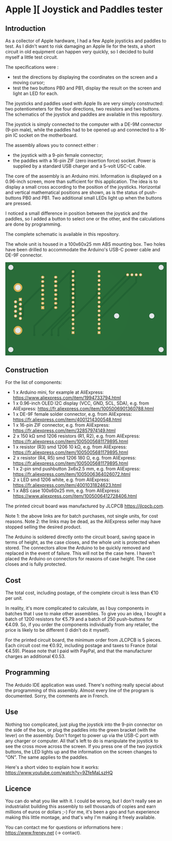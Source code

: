 # Apple ][ Joystick and Paddles tester

## Introduction

As a collector of Apple hardware, I had a few Apple joysticks and paddles to test.
As I didn't want to risk damaging an Apple IIe for the tests, a short circuit in old equipment can happen very quickly, so I decided to build myself a little test circuit.

The specifications were :
- test the directions by displaying the coordinates on the screen and a moving cursor;
- test the two buttons PB0 and PB1, display the result on the screen and light an LED for each.

The joysticks and paddles used with Apple IIs are very simply constructed: two potentiometers for the four directions, two resistors and two buttons.
The schematics of the joystick and paddles are available in this repository.

The joystick is simply connected to the computer with a DE-9M connector (9-pin male), while the paddles had to be opened up and connected to a 16-pin IC socket on the motherboard.

The assembly allows you to connect either :
- the joystick with a 9-pin female connector;
- the paddles with a 16-pin ZIF (zero insertion force) socket.
Power is supplied by a standard USB charger and a 5-volt USC-C cable.

The core of the assembly is an Arduino mini.
Information is displayed on a 0.96-inch screen, more than sufficient for this application.
The idea is to display a small cross according to the position of the joysticks.
Horizontal and vertical mathematical positions are shown, as is the status of push-buttons PB0 and PB1.
Two additional small LEDs light up when the buttons are pressed.

I noticed a small difference in position between the joystick and the paddles, so I added a button to select one or the other, and the calculations are done by programming.

The complete schematic is available in this repository.

The whole unit is housed in a 100x60x25 mm ABS mounting box. Two holes have been drilled to accommodate the Arduino's USB-C power cable and DE-9F connector.


![Screenshot of the pcb in is box.](/pictures/Back.png)

## Construction

For the list of components:

- 1 x Arduino mini, for example at AliExpress: https://www.aliexpress.com/item/1994733794.html
- 1 x 0.96-inch OLED I2C display (VCC, GND, SCL, SDA), e.g. from AliExpress: https://fr.aliexpress.com/item/1005006901360788.html
- 1 x DE-9F female solder connector, e.g. from AliExpress: https://fr.aliexpress.com/item/4001214300548.html
- 1 x 16-pin ZIF connector, e.g. from AliExpress: https://fr.aliexpress.com/item/32857974149.html
- 2 x 150 kΩ smd 1206 resistors (R1, R2), e.g. from AliExpress: https://fr.aliexpress.com/item/1005005681179895.html
- 1 x resistor (R3) smd 1206 10 kΩ, e.g. from AliExpress: https://fr.aliexpress.com/item/1005005681179895.html
- 2 x resistor (R4, R5) smd 1206 180 Ω, e.g. from AliExpress: https://fr.aliexpress.com/item/1005005681179895.html
- 1 x 2-pin smd pushbutton 3x6x2.5 mm, e.g. from AliExpress: https://fr.aliexpress.com/item/1005006364026072.html
- 2 x LED smd 1206 white, e.g. from AliExpress: https://fr.aliexpress.com/item/4001031824623.html
- 1 x ABS case 100x60x25 mm, e.g. from AliExpress: https://www.aliexpress.com/item/1005006412728406.html

The printed circuit board was manufactured by JLCPCB https://jlcpcb.com.

Note 1: the above links are for batch purchases, not single units, for cost reasons.
Note 2: the links may be dead, as the AliExpress seller may have stopped selling the desired product.

The Arduino is soldered directly onto the circuit board, saving space in terms of height, as the case closes, and the whole unit is protected when stored.
The connectors allow the Arduino to be quickly removed and replaced in the event of failure. This will not be the case here.
I haven't placed the Arduino on connectors for reasons of case height. The case closes and is fully protected.


## Cost

The total cost, including postage, of the complete circuit is less than €10 per unit.

In reality, it's more complicated to calculate, as I buy components in batches that I use to make other assemblies. To give you an idea, I bought a batch of 1200 resistors for €5.79 and a batch of 250 push-buttons for €4.09.
So, if you order the components individually from any retailer, the price is likely to be different (I didn't do it myself).

For the printed circuit board, the minimum order from JLCPCB is 5 pieces. Each circuit cost me €0.92, including postage and taxes to France (total €4.59).
Please note that I paid with PayPal, and that the manufacturer charges an additional €0.53.


## Programming

The Arduido IDE application was used. There's nothing really special about the programming of this assembly. Almost every line of the program is documented. Sorry, the comments are in French.


## Use

Nothing too complicated, just plug the joystick into the 9-pin connector on the side of the box, or plug the paddles into the green bracket (with the lever) on the assembly.
Don't forget to power up via the USB-C port with any charger or computer.
All that's left to do is manipulate the joystick to see the cross move across the screen.
If you press one of the two joystick buttons, the LED lights up and the information on the screen changes to “ON”.
The same applies to the paddles.

Here's a short video to explain how it works:
https://www.youtube.com/watch?v=9ZfeMaLszHQ


## Licence

You can do what you like with it. I could be wrong, but I don't really see an industrialist building this assembly to sell thousands of copies and earn millions of euros or dollars ;-)
For me, it's been a goo and fun experience making this little montage, and that's why I'm making it freely available. 

You can contact me for questions or informations here : https://www.freney.net (-> contact).


